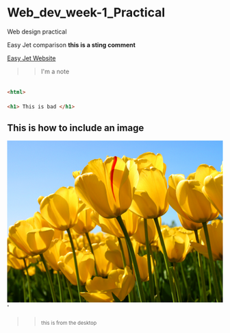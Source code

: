 # Web_dev_week-1_Practical
Web design practical

Easy Jet comparison **this is a sting comment**


[Easy Jet Website](http://www.easyjet.com/en/)
>> I'm a note

```html

<html>

<h1> This is bad </h1>

```

## This is how to include an image
![This is an image](Tulips.jpg) '
>> <sub> this is from the desktop </sub>

